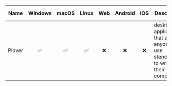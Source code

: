 | Name          | Windows       | macOS | Linux | Web | Android | iOS | Description | Latest release |
| ------------- |:-------------:| :----:| :---: |:--: | :------:| :--:| ----------- | ---- |
| Plover        | ✅            | ✅    | ✅     |  ❌  | ❌      | ❌  | desktop application that allows anyone to use stenography to write on their computer | nov 2017 |